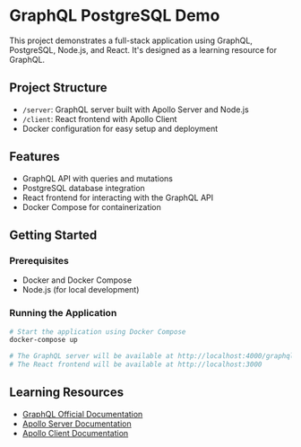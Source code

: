 # GraphQL PostgreSQL Demo

This project demonstrates a full-stack application using GraphQL, PostgreSQL, Node.js, and React. It's designed as a learning resource for GraphQL.

## Project Structure

- `/server`: GraphQL server built with Apollo Server and Node.js
- `/client`: React frontend with Apollo Client
- Docker configuration for easy setup and deployment

## Features

- GraphQL API with queries and mutations
- PostgreSQL database integration
- React frontend for interacting with the GraphQL API
- Docker Compose for containerization

## Getting Started

### Prerequisites

- Docker and Docker Compose
- Node.js (for local development)

### Running the Application

```bash
# Start the application using Docker Compose
docker-compose up

# The GraphQL server will be available at http://localhost:4000/graphql
# The React frontend will be available at http://localhost:3000
```

## Learning Resources

- [GraphQL Official Documentation](https://graphql.org/learn/)
- [Apollo Server Documentation](https://www.apollographql.com/docs/apollo-server/)
- [Apollo Client Documentation](https://www.apollographql.com/docs/react/)
